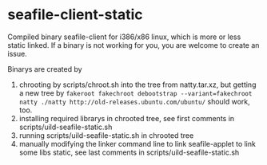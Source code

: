 seafile-client-static
=====================

Compiled binary seafile-client for i386/x86 linux, which is more or less static linked.
If a binary is not working for you, you are welcome to create an issue.

Binarys are created by 
  1. chrooting by scripts/chroot.sh into the tree from natty.tar.xz, but getting a new tree by `fakeroot fakechroot debootstrap --variant=fakechroot natty ./natty http://old-releases.ubuntu.com/ubuntu/` should work, too.
  2. installing required librarys in chrooted tree, see first comments in scripts/uild-seafile-static.sh
  3. running scripts/uild-seafile-static.sh in chrooted tree
  4. manually modifying the linker command line to link seafile-applet to link some libs static, see last comments in scripts/uild-seafile-static.sh
